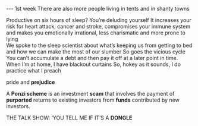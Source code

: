 --- 1st week 
There are also more people living in tents and in shanty towns


Productive on six hours of sleep? You’re deluding yourself
It increases your risk for heart attack, cancer and stroke, compromises your immune system and makes you emotionally irrational, less charismatic and more prone to lying  
We spoke to the sleep scientist about what’s keeping us from getting to bed and how we can make the most of our slumber
So goes the vicious cycle
You can’t accumulate a debt and then pay it off at a later point in time.
When I’m at home, I have blackout curtains
So, hokey as it sounds, I do practice what I preach



pride and **prejudice**

A **Ponzi scheme** is an investment **scam** that involves the
payment of **purported** returns to existing investors from
**funds** contributed by new investors. 

THE TALK SHOW: ‘YOU TELL ME IF IT’S A **DONGLE** 

